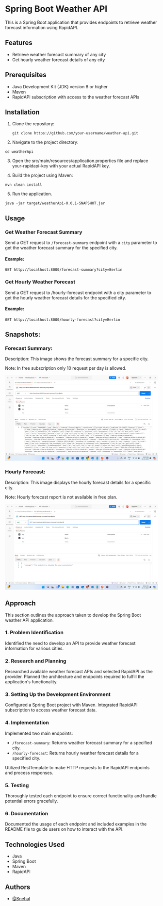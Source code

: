 # Spring Boot Weather API

This is a Spring Boot application that provides endpoints to retrieve weather forecast information using RapidAPI.

## Features

- Retrieve weather forecast summary of any city
- Get hourly weather forecast details of any city

## Prerequisites

- Java Development Kit (JDK) version 8 or higher
- Maven
- RapidAPI subscription with access to the weather forecast APIs

## Installation

1. Clone the repository:

   ```
   git clone https://github.com/your-username/weather-api.git
   ```

2. Navigate to the project directory:

```
cd weatherApi
```

3. Open the src/main/resources/application.properties file and replace your-rapidapi-key with your actual RapidAPI key.

4. Build the project using Maven:

```
mvn clean install
```

5. Run the application.

```
java -jar target/weatherApi-0.0.1-SNAPSHOT.jar
```

## Usage

### Get Weather Forecast Summary

Send a GET request to `/forecast-summary` endpoint with a `city` parameter to get the weather forecast summary for the specified city.

#### Example:

```
GET http://localhost:8000/forecast-summary?city=Berlin
```

### Get Hourly Weather Forecast

Send a GET request to /hourly-forecast endpoint with a city parameter to get the hourly weather forecast details for the specified city.

#### Example:

```
GET http://localhost:8000/hourly-forecast?city=Berlin
```

## Snapshots:

### Forecast Summary:

Description: This image shows the forecast summary for a specific city.

Note: In free subscription only 10 request per day is allowed.

![Forecast Summary](./weatherApi/snapshots/forecast-summary.png)

### Hourly Forecast:

Description: This image displays the hourly forecast details for a specific city.

Note: Hourly forecast report is not available in free plan.

![hourly Forecast Summary](./weatherApi/snapshots/hourly-forecast.png)

## Approach

This section outlines the approach taken to develop the Spring Boot weather API application.

### 1. Problem Identification

Identified the need to develop an API to provide weather forecast information for various cities.

### 2. Research and Planning

Researched available weather forecast APIs and selected RapidAPI as the provider. Planned the architecture and endpoints required to fulfill the application's functionality.

### 3. Setting Up the Development Environment

Configured a Spring Boot project with Maven. Integrated RapidAPI subscription to access weather forecast data.

### 4. Implementation

Implemented two main endpoints:

- `/forecast-summary`: Returns weather forecast summary for a specified city.
- `/hourly-forecast`: Returns hourly weather forecast details for a specified city.

Utilized RestTemplate to make HTTP requests to the RapidAPI endpoints and process responses.

### 5. Testing

Thoroughly tested each endpoint to ensure correct functionality and handle potential errors gracefully.

### 6. Documentation

Documented the usage of each endpoint and included examples in the README file to guide users on how to interact with the API.

## Technologies Used

- Java
- Spring Boot
- Maven
- RapidAPI

## Authors

- [@Snehal](https://github.com/Snehal-Salvi)
